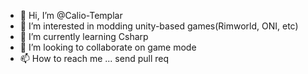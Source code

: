 - 👋 Hi, I’m @Calio-Templar
- 👀 I’m interested in modding unity-based games(Rimworld, ONI, etc)
- 🌱 I’m currently learning Csharp
- 💞️ I’m looking to collaborate on game mode
- 📫 How to reach me ... send pull req

<!---
Calio-Templar/Calio-Templar is a ✨ special ✨ repository because its `README.md` (this file) appears on your GitHub profile.
You can click the Preview link to take a look at your changes.
--->
